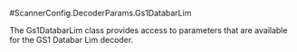 #ScannerConfig.DecoderParams.Gs1DatabarLim

The Gs1DatabarLim class provides access to parameters that are
 available for the GS1 Databar Lim decoder.

